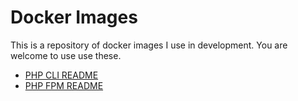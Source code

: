 Docker Images
=============

This is a repository of docker images I use in development. You are welcome to use use these.

* [PHP CLI README](https://github.com/shaunfreeman/docker-images/blob/master/php/cli/README.md)
* [PHP FPM README](https://github.com/shaunfreeman/docker-images/blob/master/php/fpm/README.md)